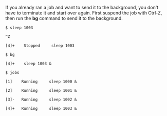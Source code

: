 If you already ran a job and want to send it to the background, you don't have to terminate it and start over again. First suspend the job with Ctrl-Z, then run the **bg** command to send it to the background.

```
$ sleep 1003

^Z

[4]+    Stopped     sleep 1003

$ bg

[4]+    sleep 1003 &

$ jobs

[1]    Running     sleep 1000 &

[2]    Running     sleep 1001 &

[3]-   Running     sleep 1002 &

[4]+   Running     sleep 1003 &
```
